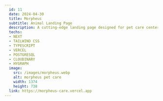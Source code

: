 ```yaml
---
  id: 11
  date: 2024-04-30
  title: Morpheus
  subtitle: Animal Landing Page
  description: A cutting-edge landing page designed for pet care centers. Built with Next JS and Hygraph, this sleek and modern design will impress pet lovers in the industry.
  techs: 
  - NEXT
  - TAILWIND CSS
  - TYPESCRIPT
  - VERCEL
  - POSTGRESQL
  - CLOUDINARY
  - HYGRAPH
  image:
    src: /images/morpheus.webp
    alt: morpheus pet care
    width: 1374
    height: 738
  link: https://morpheus-care.vercel.app
---
```

